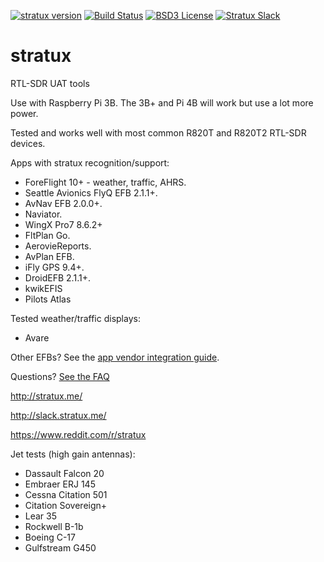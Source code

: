 [![stratux version](https://img.shields.io/github/tag/cyoung/stratux.svg?style=flat&label=stratux)](https://github.com/cyoung/stratux/releases)
[![Build Status](http://circleci-badges-max.herokuapp.com/img/cyoung/stratux/master?token=:circle-ci-token)](https://circleci.com/gh/cyoung/stratux/tree/master)
[![BSD3 License](http://img.shields.io/badge/license-BSD3-brightgreen.svg)](https://tldrlegal.com/license/bsd-3-clause-license-%28revised%29)
[![Stratux Slack](http://slack.stratux.me:3000/badge.svg)](http://slack.stratux.me/)

# stratux
RTL-SDR UAT tools


Use with Raspberry Pi 3B. The 3B+ and Pi 4B will work but use a lot more power.

Tested and works well with most common R820T and R820T2 RTL-SDR devices.

Apps with stratux recognition/support:
* ForeFlight 10+ - weather, traffic, AHRS.
* Seattle Avionics FlyQ EFB 2.1.1+.
* AvNav EFB 2.0.0+.
* Naviator.
* WingX Pro7 8.6.2+
* FltPlan Go.
* AerovieReports.
* AvPlan EFB.
* iFly GPS 9.4+.
* DroidEFB 2.1.1+.
* kwikEFIS
* Pilots Atlas

Tested weather/traffic displays:
* Avare

Other EFBs? See the [app vendor integration guide](https://github.com/cyoung/stratux/blob/master/notes/app-vendor-integration.md).

Questions?  [See the FAQ](https://github.com/cyoung/stratux/wiki/FAQ)

http://stratux.me/

http://slack.stratux.me/

https://www.reddit.com/r/stratux

Jet tests (high gain antennas):

* Dassault Falcon 20
* Embraer ERJ 145
* Cessna Citation 501
* Citation Sovereign+
* Lear 35
* Rockwell B-1b
* Boeing C-17
* Gulfstream G450
